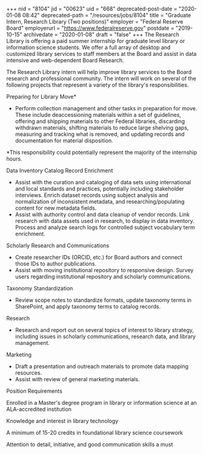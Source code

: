 +++
nid = "8104"
jid = "00623"
uid = "668"
deprecated-post-date = "2020-01-08 08:42"
deprecated-path = "/resources/jobs/8104"
title = "Graduate Intern, Research Library (Two positions)"
employer = "Federal Reserve Board"
employerurl = "https://www.federalreserve.gov"
postdate = "2019-10-15"
archivedate = "2020-01-08"
draft = "false"
+++
The Research Library is offering a paid summer internship for graduate
level library or information science students. We offer a full array of
desktop and customized library services to staff members at the Board
and assist in data intensive and web-dependent Board Research.

The Research Library intern will help improve library services to the
Board research and professional community. The intern will work on
several of the following projects that represent a variety of the
library's responsibilities.

Preparing for Library Move*

-   Perform collection management and other tasks in preparation for
    move. These include deaccessioning materials within a set of
    guidelines, offering and shipping materials to other Federal
    libraries, discarding withdrawn materials, shifting materials to
    reduce large shelving gaps, measuring and tracking what is removed,
    and updating records and documentation for material disposition.

*This responsibility could potentially represent the majority of the
internship hours.

Data Inventory Catalog Record Enrichment

-   Assist with the curation and cataloging of data sets using
    international and local standards and practices, potentially
    including stakeholder interviews. Enrich dataset records using
    subject analysis and normalization of inconsistent metadata, and
    researching/populating content for new metadata fields.
-   Assist with authority control and data cleanup of vendor records.
    Link research with data assets used in research, to display in data
    inventory. Process and analyze search logs for controlled subject
    vocabulary term enrichment.

Scholarly Research and Communications

-   Create researcher IDs (ORCID, etc.) for Board authors and connect
    those IDs to author publications.
-   Assist with moving institutional repository to responsive design.
    Survey users regarding institutional repository and scholarly
    communications.

Taxonomy Standardization

-   Review scope notes to standardize formats, update taxonomy terms in
    SharePoint, and apply taxonomy terms to catalog records.
    

Research

-   Research and report out on several topics of interest to library
    strategy, including issues in scholarly communications, research
    data, and library management.
    

Marketing

-   Draft a presentation and outreach materials to promote data mapping
    resources.
-   Assist with review of general marketing materials.
  
Position Requirements


Enrolled in a Master's degree program in library or information science
at an ALA-accredited institution

Knowledge and interest in library technology

A minimum of 15-20 credits in foundational library science coursework

Attention to detail, initiative, and good communication skills a must
